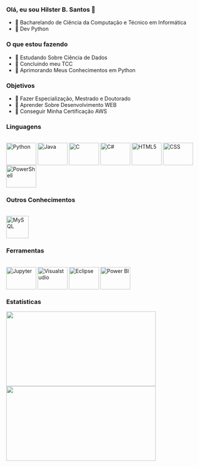 ### Olá, eu sou Hilster B. Santos 👋
- 🔭 Bacharelando de Ciência da Computação e Técnico em Informática
- 🌱 Dev Python

### O que estou fazendo
- 🌵 Estudando Sobre Ciência de Dados
- 🌱 Concluindo meu TCC
- 🌴 Aprimorando Meus Conhecimentos em Python

### Objetivos
- 🌵 Fazer Especialização, Mestrado e Doutorado
- 🌱 Aprender Sobre Desenvolvimento WEB
- 🌴 Conseguir Minha Certificação AWS

### Linguagens

<div  align="left" style="display: inline_block"><br>
  <img align="center" alt="Python"     height="60" width="80" src="https://cdn.jsdelivr.net/gh/devicons/devicon@latest/icons/python/python-original.svg"         />
  <img align="center" alt="Java"       height="60" width="80" src="https://cdn.jsdelivr.net/gh/devicons/devicon@latest/icons/java/java-original.svg"             />
  <img align="center" alt="C"          height="60" width="80" src="https://cdn.jsdelivr.net/gh/devicons/devicon@latest/icons/c/c-original.svg"                   />
  <img align="center" alt="C#"         height="60" width="80" src="https://cdn.jsdelivr.net/gh/devicons/devicon@latest/icons/csharp/csharp-original.svg"         />
  <img align="center" alt="HTML5"      height="60" width="80" src="https://cdn.jsdelivr.net/gh/devicons/devicon/icons/html5/html5-original.svg"                  />
  <img align="center" alt="CSS"        height="60" width="80" src="https://cdn.jsdelivr.net/gh/devicons/devicon@latest/icons/css3/css3-original.svg"             />  
  <img align="center" alt="PowerShell" height="60" width="80" src="https://cdn.jsdelivr.net/gh/devicons/devicon@latest/icons/powershell/powershell-original.svg" />
  
</div>

### Outros Conhecimentos

<div  align="left" style="display: inline_block"><br>
  <img align="center" alt="MySQL" height="60" width="60" src="https://cdn.jsdelivr.net/gh/devicons/devicon@latest/icons/mysql/mysql-original-wordmark.svg" /> 
</div>
  
### Ferramentas
<div  align="left" style="display: inline_block"><br>
  <img align="center" alt="Jupyter" height="60" width="80" src="https://cdn.jsdelivr.net/gh/devicons/devicon@latest/icons/jupyter/jupyter-original-wordmark.svg" />
  <img align="center" alt="Visualstudio" height="60" width="80" src="https://cdn.jsdelivr.net/gh/devicons/devicon@latest/icons/visualstudio/visualstudio-original.svg" /> 
  <img align="center" alt="Eclipse" height="60" width="80" src="https://cdn.jsdelivr.net/gh/devicons/devicon@latest/icons/eclipse/eclipse-original.svg" /> 
  <img align="center" alt="Power BI" height="60" width="80" src="https://github.com/microsoft/PowerBI-Icons/blob/main/SVG/Power-BI.svg">
</div> 



### Estatísticas

<div align="left">
  <a href="https://github.com/Hilster00">
  <img height="200em" width="400" src="https://github-readme-stats.vercel.app/api?username=Hilster00&show_icons=true&theme=tokyonight&include_all_commits=true&count_private=true"/>
  <img height="200em" width="400" src="https://github-readme-stats.vercel.app/api/top-langs/?username=Hilster00&layout=compact&langs_count=7&theme=tokyonight"/>
</div>
